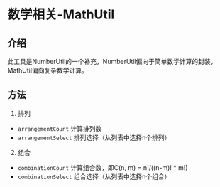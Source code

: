 数学相关-MathUtil
===

## 介绍

此工具是NumberUtil的一个补充，NumberUtil偏向于简单数学计算的封装，MathUtil偏向复杂数学计算。

## 方法

1. 排列
- `arrangementCount` 计算排列数
- `arrangementSelect` 排列选择（从列表中选择n个排列）

2. 组合
- `combinationCount` 计算组合数，即C(n, m) = n!/((n-m)! * m!)
- `combinationSelect` 组合选择（从列表中选择n个组合）

